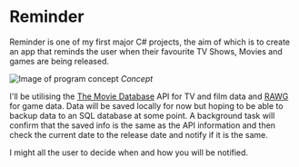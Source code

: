 # Reminder
Reminder is one of my first major C# projects, the aim of which is to create an app that reminds the user when their favourite TV Shows, Movies and games are being released.

![Image of program concept](https://i.imgur.com/Oz3rRDL.png)
*Concept*

I'll be utilising the [The Movie Database](themoviedb.org) API for TV and film data and [RAWG](https://rawg.io/) for game data. Data will be saved locally for now but hoping to be able to backup data to an SQL database at some point. A background task will confirm that the saved info is the same as the API information and then check the current date to the release date and notify if it is the same.

I might all the user to decide when and how you will be notified.
